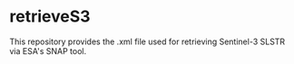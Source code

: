 # retrieveS3

This repository provides the .xml file used for retrieving Sentinel-3 SLSTR via ESA's SNAP tool. 
